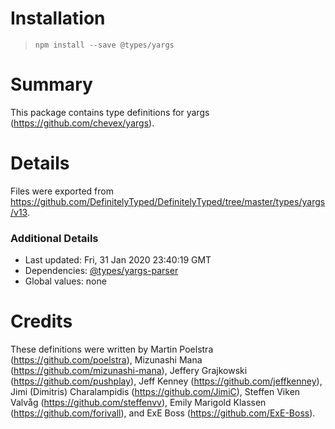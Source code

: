 # Installation

> `npm install --save @types/yargs`

# Summary

This package contains type definitions for yargs (https://github.com/chevex/yargs).

# Details

Files were exported from https://github.com/DefinitelyTyped/DefinitelyTyped/tree/master/types/yargs/v13.

### Additional Details

-   Last updated: Fri, 31 Jan 2020 23:40:19 GMT
-   Dependencies: [@types/yargs-parser](https://npmjs.com/package/@types/yargs-parser)
-   Global values: none

# Credits

These definitions were written by Martin Poelstra (https://github.com/poelstra), Mizunashi Mana (https://github.com/mizunashi-mana), Jeffery Grajkowski (https://github.com/pushplay), Jeff Kenney (https://github.com/jeffkenney), Jimi (Dimitris) Charalampidis (https://github.com/JimiC), Steffen Viken Valvåg (https://github.com/steffenvv), Emily Marigold Klassen (https://github.com/forivall), and ExE Boss (https://github.com/ExE-Boss).
